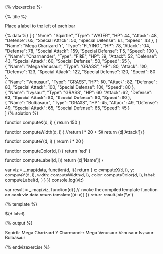 {% vizexercise %}

{% title %}

Place a label to the left of each bar

{% data %}
[
  {
    "Name": "Squirtle",
    "Type": "WATER",
    "HP": 44,
    "Attack": 48,
    "Defense": 65,
    "Special Attack": 50,
    "Special Defense": 64,
    "Speed": 43
  },
  {
    "Name": "Mega Charizard Y",
    "Type": "FLYING",
    "HP": 78,
    "Attack": 104,
    "Defense": 78,
    "Special Attack": 159,
    "Special Defense": 115,
    "Speed": 100
  },  
  {
    "Name": "Charmander",
    "Type": "FIRE",
    "HP": 39,
    "Attack": 52,
    "Defense": 43,
    "Special Attack": 60,
    "Special Defense": 50,
    "Speed": 65
  },  
  {
    "Name": "Mega Venusaur",
    "Type": "GRASS",
    "HP": 80,
    "Attack": 100,
    "Defense": 123,
    "Special Attack": 122,
    "Special Defense": 120,
    "Speed": 80
  },  
  {
    "Name": "Venusaur",
    "Type": "GRASS",
    "HP": 80,
    "Attack": 82,
    "Defense": 83,
    "Special Attack": 100,
    "Special Defense": 100,
    "Speed": 80
  },    
  {
    "Name": "Ivysaur",
    "Type": "GRASS",
    "HP": 60,
    "Attack": 62,
    "Defense": 63,
    "Special Attack": 80,
    "Special Defense": 80,
    "Speed": 60
  },    
  {
    "Name": "Bulbasaur",
    "Type": "GRASS",
    "HP": 45,
    "Attack": 49,
    "Defense": 49,
    "Special Attack": 65,
    "Special Defense": 65,
    "Speed": 45
  }  
]
{% solution %}


function computeX(d, i) {
    return 150
}

function computeWidth(d, i) {
    //return i * 20 + 50
    return (d['Attack'])
}

function computeY(d, i) {
    return i * 20
}

function computeColor(d, i) {
    return 'red'
}

function computeLabel(d, i){
  return (d['Name'])
}

var viz = _.map(data, function(d, i){
            return {
                x: computeX(d, i),
                y: computeY(d, i),
                width: computeWidth(d, i),
                color: computeColor(d, i),
                label: computeLabel(d, i)
            }
         })
console.log(viz)

var result = _.map(viz, function(d){
         // invoke the compiled template function on each viz data
         return template({d: d})
     })
return result.join('\n')

{% template %}

<g transform="translate(120 ${d.y})">
    <rect 
         title="${d.name}"        
         width="${d.width}"
         height="20"
         style="fill:${d.color};
                stroke-width:3;
                stroke:rgb(0,0,0)" />
    <text transform ="translate(0 15)"> 
        ${d.label} 
    </text>          
</g>

{% output %}

<g transform="translate(0 0)">
    <rect
         x="120"
         width="48"
         height="20"
         style="fill:red;
                stroke-width:3;
                stroke:rgb(0,0,0)" />
    <text transform="translate(0 15)">
        Squirtle
    </text>
</g>
<g transform="translate(0 20)">
    <rect
         x="120"
         width="104"
         height="20"
         style="fill:red;
                stroke-width:3;
                stroke:rgb(0,0,0)" />
    <text transform="translate(0 15)">
        Mega Charizard Y
    </text>
</g>
<g transform="translate(0 40)">
    <rect
         x="120"
         width="52"
         height="20"
         style="fill:red;
                stroke-width:3;
                stroke:rgb(0,0,0)" />
    <text transform="translate(0 15)">
        Charmander
    </text>
</g>
<g transform="translate(0 60)">
    <rect
         x="120"
         width="100"
         height="20"
         style="fill:red;
                stroke-width:3;
                stroke:rgb(0,0,0)" />
    <text transform="translate(0 15)">
        Mega Venusaur
    </text>
</g>
<g transform="translate(0 80)">
    <rect
         x="120"
         width="82"
         height="20"
         style="fill:red;
                stroke-width:3;
                stroke:rgb(0,0,0)" />
    <text transform="translate(0 15)">
        Venusaur
    </text>
</g>
<g transform="translate(0 100)">
    <rect
         x="120"
         width="62"
         height="20"
         style="fill:red;
                stroke-width:3;
                stroke:rgb(0,0,0)" />
    <text transform="translate(0 15)">
        Ivysaur
    </text>
</g>
<g transform="translate(0 120)">
    <rect
         x="120"
         width="49"
         height="20"
         style="fill:red;
                stroke-width:3;
                stroke:rgb(0,0,0)" />
    <text transform="translate(0 15)">
        Bulbasaur
    </text>
</g>

{% endvizexercise %}
